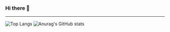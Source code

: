 ### Hi there 👋
---

![Top Langs](https://github-readme-stats.vercel.app/api/top-langs/?username=kagamigawa-kuroe&theme=radical)       ![Anurag's GitHub stats](https://github-readme-stats.vercel.app/api?username=kagamigawa-kuroe&show_icons=true&theme=radical)
